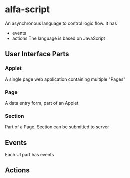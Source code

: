 # alfa-script
An asynchronous language to control logic flow.
It has
 - events
 - actions
The language is based on JavaScript

## User Interface Parts
### Applet
A single page web application containing multiple "Pages"
### Page
A data entry form, part of an Applet
### Section
Part of a Page. Section can be submitted to server

## Events
Each UI part has events

## Actions

